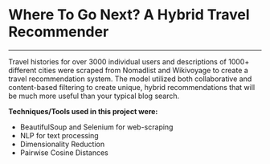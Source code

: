 # Where To Go Next? A Hybrid Travel Recommender
---
Travel histories for over 3000 individual users and descriptions of 1000+ different cities were scraped from Nomadlist and Wikivoyage to create a travel recommendation system. The model utilized both collaborative and content-based filtering to create unique, hybrid recommendations that will be much more useful than your typical blog search.

**Techniques/Tools used in this project were:**
- BeautifulSoup and Selenium for web-scraping
- NLP for text processing
- Dimensionality Reduction
- Pairwise Cosine Distances
